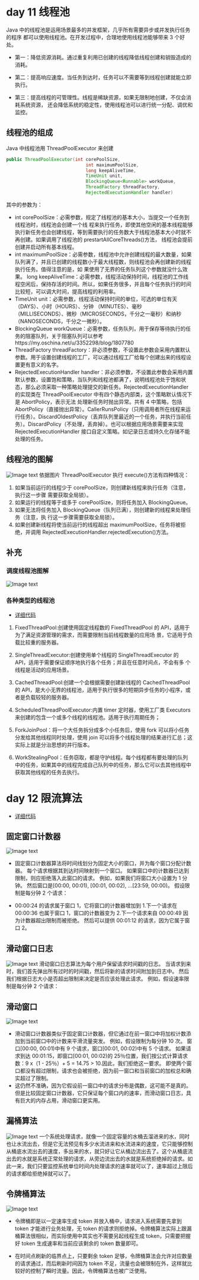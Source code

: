 # day 11 线程池

Java 中的线程池是运用场景最多的并发框架，几乎所有需要异步或并发执行任务的程序 都可以使用线程池。在开发过程中，合理地使用线程池能够带来 3 个好处。

- 第一：降低资源消耗。通过重复利用已创建的线程降低线程创建和销毁造成的消耗。

- 第二：提高响应速度。当任务到达时，任务可以不需要等到线程创建就能立即执行。

- 第三：提高线程的可管理性。线程是稀缺资源，如果无限制地创建，不仅会消耗系统资源， 还会降低系统的稳定性，使用线程池可以进行统一分配、调优和监控。

## 线程池的组成

Java 中线程池用 ThreadPoolExecutor 来创建

```java
public ThreadPoolExecutor(int corePoolSize,
                              int maximumPoolSize,
                              long keepAliveTime,
                              TimeUnit unit,
                              BlockingQueue<Runnable> workQueue,
                              ThreadFactory threadFactory,
                              RejectedExecutionHandler handler)
```

其中的参数为：

- int corePoolSize：必需参数，规定了线程池的基本大小，当提交一个任务到线程池时，线程池会创建一个线 程来执行任务，即使其他空闲的基本线程能够执行新任务也会创建线程，等到需要执行的任务数大于线程池基本大小时就不再创建。如果调用了线程池的 prestartAllCoreThreads()方法， 线程池会提前创建并启动所有基本线程。
- int maximumPoolSize：必需参数，线程池中允许创建线程的最大数量，如果队列满了，并且已创建的线程数小于最大线程数，则线程池会再创建新的线程执行任务。值得注意的是，如 果使用了无界的任务队列这个参数就没什么效果。
  long keepAliveTime：必需参数，线程活动保持时间，线程池的工作线程空闲后，保持存活的时间。所以，如果任务很多，并且每个任务执行的时间比较短，可以调大时间，提高线程的利用率。
- TimeUnit unit：必需参数，线程活动保持时间的单位，可选的单位有天（DAYS）、小时（HOURS）、分钟 （MINUTES）、毫秒（MILLISECONDS）、微秒（MICROSECONDS，千分之一毫秒）和纳秒 （NANOSECONDS，千分之一微秒）。
- BlockingQueue<Runnable> workQueue：必需参数，任务队列，用于保存等待执行的任务的阻塞队列，关于阻塞队列可以参考https://my.oschina.net/u/3352298/blog/1807780
- ThreadFactory threadFactory：非必须参数，不设置此参数会采用内置默认参数。用于设置创建线程的工厂，可以通过线程工厂给每个创建出来的线程设置更有意义的名字。
- RejectedExecutionHandler handler：非必须参数，不设置此参数会采用内置默认参数，设置饱和策略，当队列和线程池都满了，说明线程池处于饱和状态，那么必须采取一种策略处理提交的新任务。RejectedExecutionHandler 的实现类在 ThreadPoolExecutor 中有四个静态内部类，这个策略默认情况下是 AbortPolicy，表示无法 处理新任务时抛出异常。共有 4 中策略，包括 AbortPolicy（直接抛出异常）。CallerRunsPolicy（只用调用者所在线程来运行任务）。DiscardOldestPolicy（丢弃队列里最近的一个任务，并执行当前任务）。DiscardPolicy（不处理，丢弃掉）。也可以根据应用场景需要来实现 RejectedExecutionHandler 接口自定义策略。如记录日志或持久化存储不能处理的任务。

## 线程池的图解

![Image text](https://raw.githubusercontent.com/laniakea001/java-day-learn/master/src/main/resources/static/readMeImage/线程池的原理图.png)
依据图片 ThreadPoolExecutor 执行 execute()方法有四种情况：

1. 如果当前运行的线程少于 corePoolSize，则创建新线程来执行任务（注意，执行这一步骤 需要获取全局锁）。
2. 如果运行的线程等于或多于 corePoolSize，则将任务加入 BlockingQueue。
3. 如果无法将任务加入 BlockingQueue（队列已满），则创建新的线程来处理任务（注意，执 行这一步骤需要获取全局锁）。
4. 如果创建新线程将使当前运行的线程超出 maximumPoolSize，任务将被拒绝，并调用 RejectedExecutionHandler.rejectedExecution()方法。

## 补充

### 调度线程池图解

![Image text](https://raw.githubusercontent.com/laniakea001/java-day-learn/master/src/main/resources/static/readMeImage/调度线程池图解.png)

### 各种类型的线程池

- [详细代码](https://github.com/laniakea001/java-day-learn/tree/master/src/main/java/com/hjj/daylearn/javadaylearn/day11_thread_pool)

1. FixedThreadPool:创建使用固定线程数的 FixedThreadPool 的 API，适用于为了满足资源管理的需求，而需要限制当前线程数量的应用场 景，它适用于负载比较重的服务器。

2. SingleThreadExecutor:创建使用单个线程的 SingleThreadExecutor 的 API，适用于需要保证顺序地执行各个任务；并且在任意时间点，不会有多 个线程是活动的应用场景。

3. CachedThreadPool:创建一个会根据需要创建新线程的 CachedThreadPool 的 API，是大小无界的线程池，适用于执行很多的短期异步任务的小程序，或者是负载较轻的服务器。

4. ScheduledThreadPoolExecutor:内置 timer 定时器，使用工厂类 Executors 来创建的包含一个或多个线程的线程池。适用于执行周期任务；

5. ForkJoinPool：将一个大任务拆分成多个小任务后，使用 fork 可以将小任务分发给其他线程同时处理，使用 join 可以将多个线程处理的结果进行汇总；这实际上就是分治思想的并行版本。

6. WorkStealingPool：任务窃取，都是守护线程。每个线程都有要处理的队列中的任务，如果其中的线程完成自己队列中的任务，那么它可以去其他线程中获取其他线程的任务去执行。

# day 12 限流算法

- [详细代码](https://github.com/laniakea001/java-day-learn/tree/master/src/main/java/com/hjj/daylearn/javadaylearn/day12_limit_req)

## 固定窗口计数器

![Image text](https://raw.githubusercontent.com/laniakea001/java-day-learn/master/src/main/resources/static/readMeImage/固定窗口计数器.webp)

- 固定窗口计数器算法将时间线划分为固定大小的窗口，并为每个窗口分配计数器。 每个请求根据其到达时间映射到一个窗口。 如果窗口中的计数器已达到限制，则应拒绝落入此窗口的请求。 例如，如果我们将窗口大小设置为 1 分钟。 然后窗口是[00:00, 00:01), [00:01, 00:02), ...[23:59, 00:00)。 假设限制是每分钟 2 个请求：

- 00:00:24 的请求属于窗口 1，它将窗口的计数器增加到 1.下一个请求在 00:00:36 也属于窗口 1，窗口的计数器变为 2.下一个请求来自 00:00:49 因为计数器超出限制而被拒绝。 然后可以提供 00:01:12 的请求，因为它属于窗口 2。

## 滑动窗口日志

![Image text](https://raw.githubusercontent.com/laniakea001/java-day-learn/master/src/main/resources/static/readMeImage/滑动窗口日志.webp)
滑动窗口日志算法为每个用户保留请求时间戳的日志。 当请求到来时，我们首先弹出所有过时的时间戳，然后将新的请求时间附加到日志中。 然后我们根据日志大小是否超出限制来决定是否应该处理此请求。 例如，假设速率限制是每分钟 2 个请求：

## 滑动窗口

![Image text](https://raw.githubusercontent.com/laniakea001/java-day-learn/master/src/main/resources/static/readMeImage/滑动窗口.webp)

- 滑动窗口计数器类似于固定窗口计数器，但它通过在前一窗口中将加权计数添加到当前窗口中的计数来平滑流量突发。 例如，假设限制为每分钟 10 次。 窗口[00:00, 00:01)中有 9 个请求，窗口[00:01, 00:02)中有 5 个请求。 如果请求到达 00:01:15，即窗口[00:01, 00:02)的 25％位置，我们按公式计算请求数：9 x（1 - 25％）+ 5 = 14.75 > 10.因此，我们拒绝这一要求。 即使两个窗口都没有超过限制，请求也会被拒绝，因为前一窗口和当前窗口的加权总和确实超过了限制。
- 这仍然不准确，因为它假设前一窗口中的请求分布是偶数，这可能不是真的。 但是比较固定窗口计数器，它只保证每个窗口内的速率，而滑动窗口日志，具有巨大的内存占用，滑动窗口更实用。

## 漏桶算法

![Image text](https://raw.githubusercontent.com/laniakea001/java-day-learn/master/src/main/resources/static/readMeImage/漏桶算法.webp)
一个系统处理请求，就像一个固定容量的水桶去溜进来的水，同时也让水流出去，但是它无法预见有多少水流进来和水流进来的速度，它只能够控制从桶底水流出去的速度，多出来的水，就只好让它从桶边流出去了。这个从桶底流出去的水就是系统正常处理的请求，从旁边流出去的水就是系统拒绝掉的请求。如此一来，我们只要监控系统单位时间内处理请求的速率就可以了，速率超过上限后的请求都给拒绝掉就可以了。

## 令牌桶算法

![Image text](https://raw.githubusercontent.com/laniakea001/java-day-learn/master/src/main/resources/static/readMeImage/令牌桶算法.webp)

- 令牌桶即是以一定速率生成 token 并放入桶中，请求进入系统需要先拿到 token 才能进行业务处理，无 token 的请求则拒绝掉。令牌桶算法实际上跟漏桶算法很相似，而实际使用中其实也不需要另起线程生成 token，只需要把握好 token 生成速率和当前应该剩余的 token 数量即可。

- 在时间点刷新的临界点上，只要剩余 token 足够，令牌桶算法会允许对应数量的请求通过，而后刷新时间因为 token 不足，流量也会被限制在外，这样就比较好的控制了瞬时流量。因此，令牌桶算法也被广泛使用。
